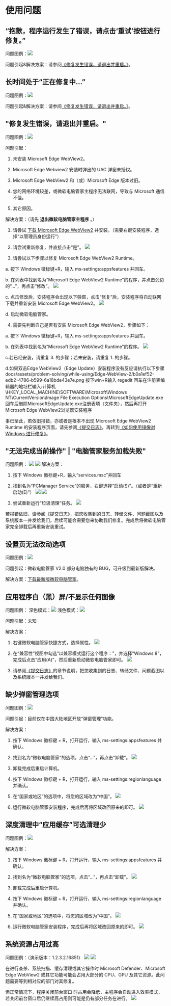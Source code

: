 # 使用问题

## “抱歉，程序运行发生了错误，请点击‘重试’按钮进行修复。”
问题图例：![](../assets/problem-solving/while-using/Edge-WebView-2/click-to-repair.png)

问题引起&解决方案：请参阅[《修复发生错误，请退出并重启。》](#修复发生错误-请退出并重启。)。

## 长时间处于“正在修复中...”
问题图例：![](../assets/problem-solving/while-using/Edge-WebView-2/reparing.png)

问题引起&解决方案：请参阅[《修复发生错误，请退出并重启。》](#修复发生错误-请退出并重启。)。

## "修复发生错误，请退出并重启。"
问题图例：![](../assets/problem-solving/while-using/Edge-WebView-2/error-to-repair.png)

问题引起：

1. 未安装 Microsoft Edge WebView2。

2. Microsoft Edge Webview2 安装时弹出的 UAC 弹窗未授权。

3. Microsoft Edge WebView2 和（或）Microsoft Edge 版本过旧。

4. 您的网络环境较差，或微软电脑管家主程序无法联网，导致与 Microsoft 通信不佳。

5. 其它原因。

解决方案：（请先 **退出微软电脑管家主程序** 。）

1. 请尝试 [下载 Microsoft Edge WebView2](https://go.microsoft.com/fwlink/?linkid=2124701) 并安装。（需要右键安装程序，选择“以管理员身份运行”）

2. 请尝试重新修复，并直接点击“是”。
![](../assets/problem-solving/while-using/Edge-WebView-2/Edge-WebView-2-Setup.png)

3. 请尝试以下步骤以修复 Microsoft Edge WebView2 Runtime。

a. 按下 Windows 徽标键+R，输入 ms-settings:appsfeatures 并回车。

b. 在列表中找到名为“Microsoft Edge WebView2 Runtime”的程序，并点击旁边的“...”，再点击“修改”。
![](../assets/problem-solving/while-using/Edge-WebView-2/modify.png)

c. 点击修改后，安装程序会出现以下弹窗，点击“修复”后，安装程序将自动联网下载并重新安装 Microsoft Edge WebView2。
![](../assets/problem-solving/while-using/Edge-WebView-2/repair-Edge-WebView-2.png)

d. 启动微软电脑管家。

4. 需要先判断自己是否有安装 Microsoft Edge WebView2，步骤如下：

a. 按下 Windows 徽标键+R，输入 ms-settings:appsfeatures 并回车。

b. 在列表中找到名为“Microsoft Edge WebView2 Runtime”的程序。
![](../assets/problem-solving/while-using/Edge-WebView-2/Edge-WebView-2.png)

c.若已经安装，请重复 3. 的步骤；若未安装，请重复 1. 的步骤。

d.如果双击Edge WebView2（Edge Update）安装程序没有反应请执行以下步骤
docs/assets/problem-solving/while-using/Edge-WebView-2/b0a1ef52-edb2-4786-b599-6a18bde43e7e.png
按下win+R输入 regedit 回车在注册表编辑器的地址栏输入:计算机\HKEY_LOCAL_MACHINE\SOFTWARE\Microsoft\Windows NT\CurrentVersion\Image File Execution Options\MicrosoftEdgeUpdate.exe
回车后删除MicrosoftEdgeUpdate.exe注册表项（文件夹），然后再打开Microsoft Edge WebView2浏览器安装程序

事已至此，若依旧报错，亦或者是根本不出现 Microsoft Edge WebView2 Runtime 的安装程序页面，请先参阅[《提交日志》](../appendix/feedback-bugs)，再转到[《如何使用镜像对 Windows 进行修复》](../appendix/repair-system-image#镜像修复)。

## "无法完成当前操作" | "电脑管家服务加载失败"
问题图例：
![](../assets/problem-solving/while-using/service-error/unable-to-proceed.png)
![](../assets/problem-solving/while-using/service-error/unable-to-load-service.png)
解决方案：
1. 按下 Windows 徽标键+R，输入“services.msc”并回车

2. 找到名为“PCManager Service”的服务，右键选择“启动(S)”。（或者是“重新启动(E)”）
![](../assets/problem-solving/while-using/service-error/start-service.png)
![](../assets/problem-solving/while-using/service-error/restart-service.png)

3. 尝试重新运行“垃圾清理”任务。
![](../assets/problem-solving/while-using/service-error/cleanup.png)

若报错依旧，请参阅[《提交日志》](../appendix/feedback-bugs)，把您收集到的日志、转储文件、问题截图以及系统版本一并发给我们，后续可能会需要您来协助我们修复。完成后将微软电脑管家完全卸载后再重新安装重试。

## 设置页无法改动选项
问题图例：![](../assets/problem-solving/while-using/unable-to-set.png)

问题引起：微软电脑管家 V2.0 部分电脑独有的 BUG，可升级到最新版解决。

解决方案：[下载最新版微软电脑管家](https://aka.ms/PCManagerOFL30101)。

## 应用程序白（黑）屏/不显示任何图像
问题图例：
深色模式：![](../assets/problem-solving/while-using/blank-background/blank-dark.png)
浅色模式：![](../assets/problem-solving/while-using/blank-background/blank-light.png)

问题引起：未知

解决方案：
1. 右键微软电脑管家快捷方式，选择属性。
![](../assets/problem-solving/while-using/blank-background/properties.png)

2. 在“兼容性”视图中勾选“以兼容模式运行这个程序：”，并选择“Windows 8”，完成后点击“应用(A)”，然后重新启动微软电脑管家即可。
![](../assets/problem-solving/while-using/blank-background/compatibility.png)

3. 请参阅[《提交日志》](../appendix/feedback-bugs)的章节说明，把您收集到的日志、转储文件、问题截图以及系统版本一并发给我们。

## 缺少弹窗管理选项
问题图例：![](../assets/problem-solving/while-using/pop-up-mgr-missing/without-pop-up-mgr.png)

问题引起：目前仅在中国大陆地区开放“弹窗管理”功能。

解决方案：
1. 按下 Windows 徽标键 + R，打开运行，输入 ms-settings:appsfeatures 并确认。
2. 找到名为“微软电脑管家”的选项，点击“...”，再点击“卸载”。
![](../assets/problem-solving/while-using/pop-up-mgr-missing/uninstall.png)

3. 卸载完成后重启计算机。
4. 按下 Windows 徽标键 + R，打开运行，输入 ms-settings:regionlanguage 并确认。
5. 在“国家或地区”的选项中，将您的区域改为“中国”。
![](../assets/problem-solving/while-using/pop-up-mgr-missing/setting-the-region.png)

6. 运行微软电脑管家安装程序，完成后再将区域改回原来的即可。
![](../assets/problem-solving/while-using/pop-up-mgr-missing/pop-up-mgr.png)

## 深度清理中“应用缓存”可选清理少
问题图例：![](../assets/problem-solving/while-using/lack-of-cleanup-options/lack-of-cleanup-options.png)

解决方案：
1. 按下 Windows 徽标键 + R，打开运行，输入 ms-settings:appsfeatures 并确认。
2. 找到名为“微软电脑管家”的选项，点击“...”，再点击“卸载”。
![](../assets/problem-solving/while-using/lack-of-cleanup-options/uninstall.png)

3. 卸载完成后重启计算机。
4. 按下 Windows 徽标键 + R，打开运行，输入 ms-settings:regionlanguage 并确认。
5. 在“国家或地区”的选项中，将您的区域改为“中国”。
![](../assets/problem-solving/while-using/lack-of-cleanup-options/setting-the-region.png)

6. 运行微软电脑管家安装程序，完成后再将区域改回原来的即可。
![](../assets/problem-solving/while-using/lack-of-cleanup-options/full-cleanup-options.png)

## 系统资源占用过高
问题图例：（演示版本：1.2.3.2.16851）
![](../assets/problem-solving/while-using/high-occupancy/MDASer.png)
![](../assets/problem-solving/while-using/high-occupancy/high-main-program-occupancy.png)

在进行查杀、系统扫描、缓存清理或其它操作时 Microsoft Defender、Microsoft Edge WebView2 或其它功能可能会占用大部分的 CPU、GPU 及其它资源。此问题需要等到相对应的部门对其修复。

但正常情况下，程序关闭前台窗口 时占用会降低，主程序会自动进入效率模式，若关闭前台窗口后仍继续高占用则可能是仍有部分任务在进行。
![](../assets/problem-solving/while-using/high-occupancy/main-program-normally-occupied.png)
